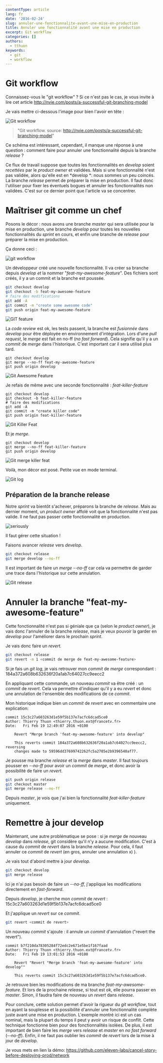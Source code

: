 ```yaml
---
contentType: article
lang: fr
date: '2016-02-24'
slug: annuler-une-fonctionnalite-avant-une-mise-en-production
title: Annuler une fonctionnalité avant une mise en production
excerpt: Git workflow
categories: []
authors:
  - tthuon
keywords:
  - git
  - workflow
---
```


Git workflow
============

Connaissez-vous le "git workflow" ? Si ce n'est pas le cas, je vous invite à lire cet article <http://nvie.com/posts/a-successful-git-branching-model>

Je vais mettre ci-dessous l'image pour bien l'avoir en tête :

![Git workflow](http://nvie.com/img/git-model@2x.png)

> "Git workflow. source: http://nvie.com/posts/a-successful-git-branching-model"

Ce schéma est intéressant, cependant, il manque une réponse à une question : comment faire pour annuler une fonctionnalité depuis la branche *release* ?

Ce flux de travail suppose que toutes les fonctionnalités en *develop* soient *recettées* par le *product owner* et validées. Mais si une fonctionnalité n'est pas validée, alors qu'elle est en *develop *: nous sommes un peu coincés. La branche *release* permet de préparer la mise en production. Il faut donc l'utiliser pour fixer les éventuels bogues et annuler les fonctionnalités non validées. C'est sur ce dernier point que l'article va se concentrer.

Maîtriser git comme un chef
===========================

Posons le décor : nous avons une branche *master* qui sera utilisée pour la mise en production, une branche *develop* pour toutes les nouvelles fonctionnalités du *sprint* en cours, et enfin une branche de *release* pour préparer la mise en production.

Ça donne ceci :

![git workflow](/_assets/articles/2016-02-24-annuler-une-fonctionnalite-avant-une-mise-en-production/init_git.png)

Un développeur créé une nouvelle fonctionnalité. Il va créer sa branche depuis *develop et* la nommer "*feat-my-awesome-feature*". Des fichiers sont créés, il y a un commit et la branche est poussée.

```sh
git checkout develop
git checkout -b feat-my-awesome-feature
# faire des modifications
git add -A
git commit -m "create some awesome code"
git push origin feat-my-awesome-feature
```

![GIT feature](/_assets/articles/2016-02-24-annuler-une-fonctionnalite-avant-une-mise-en-production/git_feature.png)

La *code review* est ok, les tests passent, la branche est *fusionnée* dans *develop* pour être déployée en environnement d'intégration. Lors d'une *pull request*, le *merge* est fait en no-ff (*no fast forward*). Cela signifie qu'il y a un *commit* de *merge* dans l'historique. C'est important car il sera utilisé plus tard.

```
git checkout develop
git merge --no-ff feat-my-awesome-feature
git push origin develop
```

![Git Awesome Feature](/_assets/articles/2016-02-24-annuler-une-fonctionnalite-avant-une-mise-en-production/git_awesome_feature.png)

Je refais de même avec une seconde fonctionnalité : *feat-killer-feature*

```
git checkout develop
git checkout -b feat-killer-feature
# faire des modifications
git add -A
git commit -m "create killer code"
git push origin feat-killer-feature
```

![Git Killer Feat](/_assets/articles/2016-02-24-annuler-une-fonctionnalite-avant-une-mise-en-production/git_killer_feat.png)

Et je *merge*.

```
git checkout develop
git merge --no-ff feat-killer-feature
git push origin develop
```

![Git merge killer feat](/_assets/articles/2016-02-24-annuler-une-fonctionnalite-avant-une-mise-en-production/git_merge_killer_feat.png)

Voilà, mon décor est posé. Petite vue en mode terminal.

![Git log](/_assets/articles/2016-02-24-annuler-une-fonctionnalite-avant-une-mise-en-production/git_log.png)

Préparation de la branche release
---------------------------------

Notre *sprint* va bientôt s'achever, préparons la branche de *release*. Mais au dernier moment, un *product owner* affolé voit que la fonctionnalité n'est pas valide. Il ne faut pas passer cette fonctionnalité en production.

![seriously](/_assets/articles/2016-02-24-annuler-une-fonctionnalite-avant-une-mise-en-production/seriously.png)

Il faut gérer cette situation !

Faisons avancer *release* vers *develop*.

```sh
git checkout release
git merge develop --no-ff
```

Il est important de faire un *merge --no-ff* car cela va permettre de garder une trace dans l'historique sur cette annulation.

![Git release](/_assets/articles/2016-02-24-annuler-une-fonctionnalite-avant-une-mise-en-production/git_release.png)

Annuler la branche "feat-my-awesome-feature"
============================================

Cette fonctionnalité n'est pas si géniale que ça (selon le *product owner*), je vais donc l'annuler de la branche *release*, mais je veux pouvoir la garder en *develop* pour l'améliorer dans le prochain *sprint*.

Je vais donc faire un *revert.*

```sh
git checkout release
git revert -m 1 <commit de merge de feat-my-awesome-feature>
```

Si je fais un *git log*, je vais retrouver mon *commit* de *merge* correspondant :  184a372a608b632636f20a1ab7c64027cc9eecc2

En appliquant cette commande, un nouveau *commit* va être créé : un *commit* de *revert*. Cela va permettre d'indiquer qu'il y a eu *revert* et donc une annulation de l'ensemble des modifications de ce *commit*.

Mon historique indique bien un *commit* de *revert* avec en commentaire une explication:

```
commit 15c3c27a603263d1e59f5b137e7acfc6dcad5ce0
Author: Thierry Thuon <thierry.thuon.ext@francetv.fr>
Date:   Fri Feb 19 12:49:07 2016 +0100

    Revert "Merge branch 'feat-my-awesome-feature' into develop"

    This reverts commit 184a372a608b632636f20a1ab7c64027cc9eecc2, reversing
    changes made to 59596dd37699742262fc5a2705e2b9396540af77.
```

Je pousse ma branche *release* et la *merge* dans *master*. Il faut toujours pousser en --*no-ff* pour avoir un *commit* de *merge*, et donc avoir la possibilité de faire un *revert*.

```sh
git push origin release
git checkout master
git merge release --no-ff
```

Depuis *master*, je vois que j'ai bien la fonctionnalité *feat-killer-feature* uniquement.

Remettre à jour develop
=======================

Maintenant, une autre problématique se pose : si je *merge* de nouveau *develop* dans *release*,  git considère qu'il n'y a aucune modification. C'est à cause du *commit* de *revert* dans la branche *release*. Pour cela, il faut annuler ce *commit* de *revert* (en gros, annuler une annulation x) ).

Je vais tout d'abord mettre à jour *develop.*

```sh
git checkout develop
git merge release
```

Ici je n'ai pas besoin de faire un *--no-ff*, j'applique les modifications directement en *fast-forward*.

Depuis *develop*, je cherche mon *commit* de *revert* : 15c3c27a603263d1e59f5b137e7acfc6dcad5ce0

Et j'applique un *revert* sur ce *commit*.

```sh
git revert <commit de revert>
```

Un nouveau *commit* s'ajoute : il annule un *commit* d'annulation ("revert the revert").

```
commit b7f210da78305284f72edc2e671e5be1f167faad
Author: Thierry Thuon <thierry.thuon.ext@francetv.fr>
Date:   Fri Feb 19 13:01:53 2016 +0100

    Revert "Revert "Merge branch 'feat-my-awesome-feature' into develop""

    This reverts commit 15c3c27a603263d1e59f5b137e7acfc6dcad5ce0.
```

Je retrouve bien les modifications de ma branche *feat-my-awesome-feature*. Et lors de la prochaine *release*, si tout est ok, elle pourra passer en *master*. Sinon, il faudra faire de nouveau un *revert* dans *release*.

Pour conclure, cette solution permet d'avoir la rigueur du *git workflow*, tout en ayant la souplesse et la possibilité d'annuler une fonctionnalité complète juste avant une mise en production. L'exemple montré ici est un cas nominal, mais la plupart du temps il peut y avoir un risque de conflit. Cette technique fonctionne bien pour des fonctionnalités isolées. De plus, il est important de bien faire les *merge* vers *release* et *master* en *no fast forward* (*--no-ff*). Enfin, il ne faut pas oublier les *commit* de *revert* lors de la mise à jour de *develop*.

Je vous mets en lien la démo: <https://github.com/eleven-labs/cancel-story-before-deploying-prod/network>
